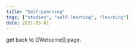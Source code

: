 ```yaml
---
title: "Self-Learning"
tags: ["studies", "self-learning", "learning"]
date: 2021-05-01
---
```

get back to [[Welcome]] page.